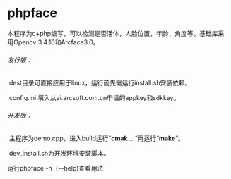 # phpface

本程序为c+php编写，可以检测是否活体，人脸位置，年龄，角度等。基础库采用Opencv 3.4.16和Arcface3.0。

###### 发行版：

​	dest目录可直接应用于linux，运行前先需运行install.sh安装依赖。

​	config.ini 填入从ai.arcsoft.com.cn申请的appkey和sdkkey。

###### 开发版：

​	主程序为demo.cpp，进入build运行“**cmak ..** ”再运行“**make**”。

​	dev_install.sh为开发环境安装脚本。

运行phpface -h（--help)查看用法